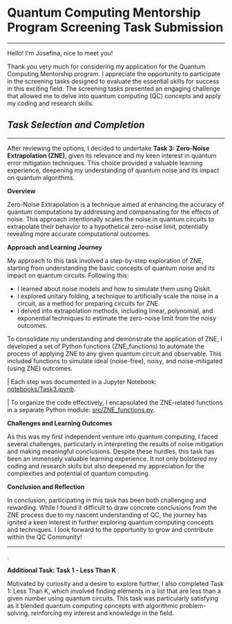# Quantum Computing Mentorship Program Screening Task Submission
---

Hello! I'm Josefina, nice to meet you!

Thank you very much for considering my application for the Quantum Computing Mentorship program. I appreciate the opportunity to participate in the screening tasks designed to evaluate the essential skills for success in this exciting field. The screening tasks presented an engaging challenge that allowed me to delve into quantum computing (QC) concepts and apply my coding and research skills.

## *Task Selection and Completion*
---

After reviewing the options, I decided to undertake **Task 3: Zero-Noise Extrapolation (ZNE)**, given its relevance and my keen interest in quantum error mitigation techniques. This choice provided a valuable learning experience, deepening my understanding of quantum noise and its impact on quantum algorithms.

**Overview**

Zero-Noise Extrapolation is a technique aimed at enhancing the accuracy of quantum computations by addressing and compensating for the effects of noise. This approach intentionally scales the noise in quantum circuits to extrapolate their behavior to a hypothetical zero-noise limit, potentially revealing more accurate computational outcomes.

**Approach and Learning Journey**

My approach to this task involved a step-by-step exploration of ZNE, starting from understanding the basic concepts of quantum noise and its impact on quantum circuits. Following this:

* I learned about noise models and how to simulate them using Qiskit.
* I explored unitary folding, a technique to artificially scale the noise in a circuit, as a method for preparing circuits for ZNE.
* I delved into extrapolation methods, including linear, polynomial, and exponential techniques to estimate the zero-noise limit from the noisy outcomes.

To consolidate my understanding and demonstrate the application of ZNE, I developed a set of Python functions (ZNE_functions) to automate the process of applying ZNE to any given quantum circuit and observable. This included functions to simulate ideal (noise-free), noisy, and noise-mitigated (using ZNE) outcomes.

| Each step was documented in a Jupyter Notebook: [notebooks/Task3.ipynb](https://github.com/JosefinaCresta/QOSFMentorship-JosefinaCresta-Cohort9ScreeningTasks/blob/main/notebooks/Task3.ipynb).

| To organize the code effectively, I encapsulated the ZNE-related functions in a separate Python module: [src/ZNE_functions.py](https://github.com/JosefinaCresta/QOSFMentorship-JosefinaCresta-Cohort9ScreeningTasks/blob/main/src/ZNE_functions.py).

**Challenges and Learning Outcomes**

As this was my first independent venture into quantum computing, I faced several challenges, particularly in interpreting the results of noise mitigation and making meaningful conclusions. Despite these hurdles, this task has been an immensely valuable learning experience. It not only bolstered my coding and research skills but also deepened my appreciation for the complexities and potential of quantum computing.

**Conclusion and Reflection**

In conclusion, participating in this task has been both challenging and rewarding. While I found it difficult to draw concrete conclusions from the ZNE process due to my nascent understanding of QC, the journey has ignited a keen interest in further exploring quantum computing concepts and techniques. I look forward to the opportunity to grow and contribute within the QC Community!


---

.

**Additional Task: Task 1 - Less Than K**

Motivated by curiosity and a desire to explore further, I also completed Task 1: Less Than K, which involved finding elements in a list that are less than a given number using quantum circuits. This task was particularly satisfying as it blended quantum computing concepts with algorithmic problem-solving, reinforcing my interest and knowledge in the field.
